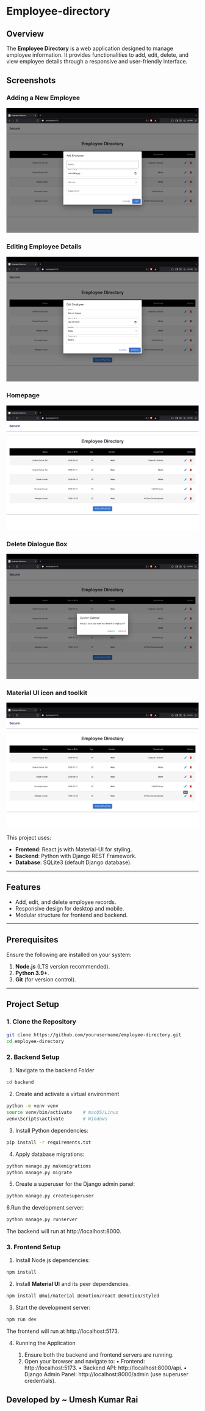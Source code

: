 # Employee-directory

## Overview
The **Employee Directory** is a web application designed to manage employee information. It provides functionalities to add, edit, delete, and view employee details through a responsive and user-friendly interface.

## Screenshots

### Adding a New Employee
![Add Employee](./screenshots/Add_Employee.png)

### Editing Employee Details
![Edit Employee](./screenshots/Edit_employee.png)

### Homepage
![Homepage](./screenshots/Homepage.png)

### Delete Dialogue Box
![Delete Dialogue Box](./screenshots/Delete_dialogue_Box.png)

### Material UI icon and toolkit
![Material UI](./screenshots/Material_UI_icons.png)

This project uses:
- **Frontend**: React.js with Material-UI for styling.
- **Backend**: Python with Django REST Framework.
- **Database**: SQLite3 (default Django database).

---

## Features
- Add, edit, and delete employee records.
- Responsive design for desktop and mobile.
- Modular structure for frontend and backend.

---

## Prerequisites
Ensure the following are installed on your system:
1. **Node.js** (LTS version recommended).
2. **Python 3.9+**.
3. **Git** (for version control).

---

## Project Setup

### 1. Clone the Repository
```bash
git clone https://github.com/yourusername/employee-directory.git
cd employee-directory
```

### 2. Backend Setup
1. Navigate to the backend Folder
```bash
cd backend
```
2.	Create and activate a virtual environment
  ```bash
python -m venv venv
source venv/bin/activate    # macOS/Linux
venv\Scripts\activate       # Windows
```
3.	Install Python dependencies:
```bash
pip install -r requirements.txt
```
4.	Apply database migrations:
```bash
python manage.py makemigrations
python manage.py migrate
```
5.	Create a superuser for the Django admin panel:
```bash
python manage.py createsuperuser
```
6.Run the development server:
```bash
python manage.py runserver
```
The backend will run at http://localhost:8000.

### 3. Frontend Setup
1.	Install Node.js dependencies:
```bash
npm install
```
2. Install **Material UI** and its peer dependencies.
```bash
npm install @mui/material @emotion/react @emotion/styled
```
3. Start the development server:
```bash
npm run dev
```
The frontend will run at http://localhost:5173.

4. Running the Application

	1.	Ensure both the backend and frontend servers are running.
	2.	Open your browser and navigate to:
	•	Frontend: http://localhost:5173.
	•	Backend API: http://localhost:8000/api.
	•	Django Admin Panel: http://localhost:8000/admin (use superuser credentials).


## Developed by ~ **Umesh Kumar Rai**

